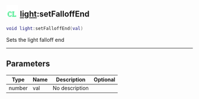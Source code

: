 ## <img src="../../.gitbook/assets/client.png" width="32" height="32" /> [light](../light/README.md):setFalloffEnd

```lua
void light:setFalloffEnd(val)
```

Sets the light falloff end

------
## Parameters

| Type   | Name | Description | Optional |
| ------ | ---- | ----------- | -------: |
| number | val | No description |  |

